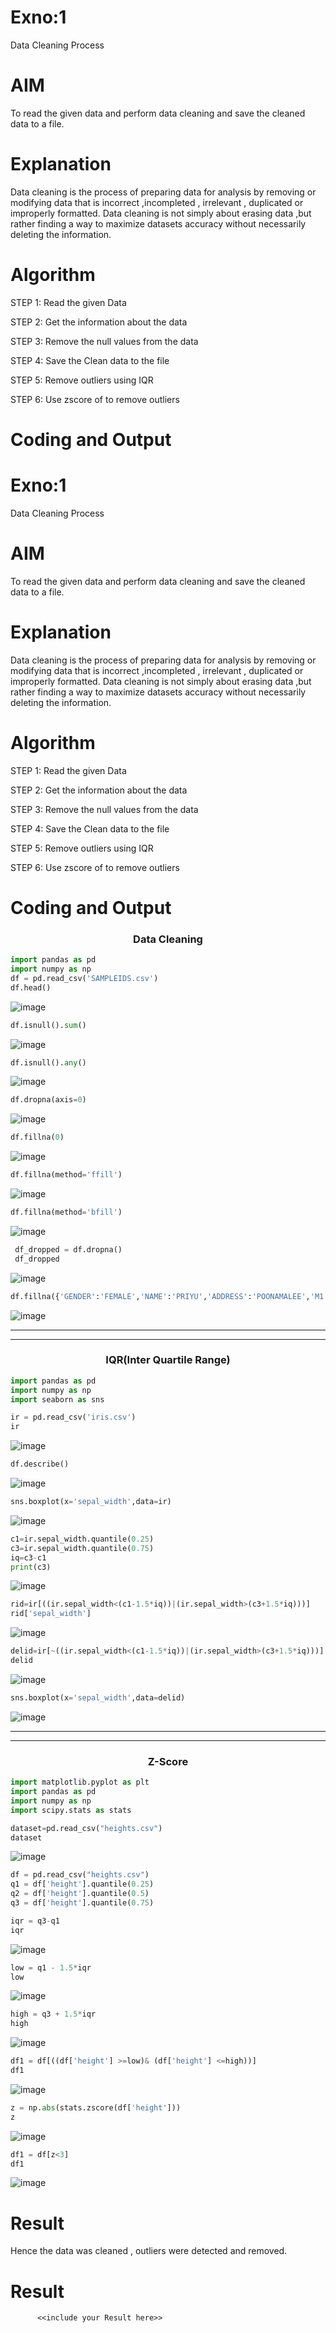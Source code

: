 # Exno:1
Data Cleaning Process

# AIM
To read the given data and perform data cleaning and save the cleaned data to a file.

# Explanation
Data cleaning is the process of preparing data for analysis by removing or modifying data that is incorrect ,incompleted , irrelevant , duplicated or improperly formatted. Data cleaning is not simply about erasing data ,but rather finding a way to maximize datasets accuracy without necessarily deleting the information.

# Algorithm
STEP 1: Read the given Data

STEP 2: Get the information about the data

STEP 3: Remove the null values from the data

STEP 4: Save the Clean data to the file

STEP 5: Remove outliers using IQR

STEP 6: Use zscore of to remove outliers

# Coding and Output
# Exno:1
Data Cleaning Process

# AIM
To read the given data and perform data cleaning and save the cleaned data to a file.

# Explanation
Data cleaning is the process of preparing data for analysis by removing or modifying data that is incorrect ,incompleted , irrelevant , duplicated or improperly formatted. Data cleaning is not simply about erasing data ,but rather finding a way to maximize datasets accuracy without necessarily deleting the information.

# Algorithm
STEP 1: Read the given Data

STEP 2: Get the information about the data

STEP 3: Remove the null values from the data

STEP 4: Save the Clean data to the file

STEP 5: Remove outliers using IQR

STEP 6: Use zscore of to remove outliers

# Coding and Output

<h3 align="center">Data Cleaning</h3>

```py
import pandas as pd
import numpy as np
df = pd.read_csv('SAMPLEIDS.csv')
df.head()
```
![image](https://github.com/user-attachments/assets/f44e8649-ee8a-414d-92b0-dd0d9f65e8be)

```py
df.isnull().sum()
```
![image](https://github.com/user-attachments/assets/ceb582b2-1277-4135-8dc7-411445b0aa53)

```py
df.isnull().any()
```
![image](https://github.com/user-attachments/assets/deae6d6e-8c45-45f5-be72-4c495692fd93)

```py
df.dropna(axis=0)
```
![image](https://github.com/user-attachments/assets/157c8b98-36df-4c6a-a504-5cba2b2823db)

```py
df.fillna(0)
```
![image](https://github.com/user-attachments/assets/b5d3d43c-7db3-44a9-b2f0-ce21a5ad5e01)

```py
df.fillna(method='ffill')
```
![image](https://github.com/user-attachments/assets/c9631b32-2ca7-4608-95ce-9fa0529946d7)

```py
df.fillna(method='bfill')
```
![image](https://github.com/user-attachments/assets/3ec2ed10-1f30-481e-8f37-e4884441f7b7)

```py
 df_dropped = df.dropna()
 df_dropped
```
![image](https://github.com/user-attachments/assets/44cead82-91b0-40a5-b9ac-113ee046fd21)

```py
df.fillna({'GENDER':'FEMALE','NAME':'PRIYU','ADDRESS':'POONAMALEE','M1':98,'M2':87,'M3':76,'M4':92,'TOTAL':305,'AVG':89.999999})
```
![image](https://github.com/user-attachments/assets/c7e2a295-4135-4e02-951e-52e34108cb8c)


<hr><hr>

<h3 align="center">IQR(Inter Quartile Range)</h3>

```py
import pandas as pd
import numpy as np
import seaborn as sns
```
```py
ir = pd.read_csv('iris.csv')
ir
```
![image](https://github.com/user-attachments/assets/ed22d468-5c28-473b-95ae-d320a20318ed)

```py
df.describe()
```

![image](https://github.com/user-attachments/assets/8f5c18cc-090b-4d2f-b7b8-d9c567075880)
```py
sns.boxplot(x='sepal_width',data=ir)
```
![image](https://github.com/user-attachments/assets/878c8eb5-0cb4-4bae-92b1-e009c7a0f2d5)

```py
c1=ir.sepal_width.quantile(0.25)
c3=ir.sepal_width.quantile(0.75)
iq=c3-c1
print(c3)
```
![image](https://github.com/user-attachments/assets/fdeb48e0-9ff1-4797-a9d2-dd8cffa13ab0)

```py
rid=ir[((ir.sepal_width<(c1-1.5*iq))|(ir.sepal_width>(c3+1.5*iq)))]
rid['sepal_width']
```
![image](https://github.com/user-attachments/assets/66784894-6712-4158-9ab1-06141fa1afba)


```py
delid=ir[~((ir.sepal_width<(c1-1.5*iq))|(ir.sepal_width>(c3+1.5*iq)))]
delid
```
![image](https://github.com/user-attachments/assets/1c04e5dd-0c4e-4401-889a-904b868c669f)

```py
sns.boxplot(x='sepal_width',data=delid)
```
![image](https://github.com/user-attachments/assets/b9b8ca1c-75f1-412a-82ce-01fd46f8eb7f)


<hr><hr>

<h3 align="center">Z-Score</h3>

```py
import matplotlib.pyplot as plt
import pandas as pd
import numpy as np
import scipy.stats as stats
```
```py
dataset=pd.read_csv("heights.csv")
dataset
```
![image](https://github.com/user-attachments/assets/5a8e71e5-679c-4701-b5e9-1b9ab3608f65)

```py
df = pd.read_csv("heights.csv")
q1 = df['height'].quantile(0.25)
q2 = df['height'].quantile(0.5)
q3 = df['height'].quantile(0.75)
```
```py
iqr = q3-q1
iqr
```
![image](https://github.com/user-attachments/assets/ced4f0f5-1ac0-4fb9-b95f-656d7d63803e)

```py
low = q1 - 1.5*iqr
low
```
![image](https://github.com/user-attachments/assets/f1db4ad4-4c6b-4461-9eab-27cb09ceaa5c)

```py
high = q3 + 1.5*iqr
high
```
![image](https://github.com/user-attachments/assets/49676c23-9961-4e90-bf6b-e1d41c22b4c6)

```py
df1 = df[((df['height'] >=low)& (df['height'] <=high))]
df1
```
![image](https://github.com/user-attachments/assets/72acbf1b-2c51-413b-b831-f81a3b4457ae)

```py
z = np.abs(stats.zscore(df['height']))
z
```
![image](https://github.com/user-attachments/assets/1fe0e609-cd7d-422c-8312-c0f963fc7a20)

```py
df1 = df[z<3]
df1
```
![image](https://github.com/user-attachments/assets/c3efb880-635b-47f5-a6dc-4e45d0f0a35b)

# Result
Hence the data was cleaned , outliers were detected and removed.
# Result
          <<include your Result here>>

